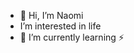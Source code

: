 - 👋 Hi, I’m Naomi
-  I’m interested in life
- 🌱 I’m currently learning 
⚡ 

<!---
Naomigitau/Naomigitau is a ✨ special ✨ repository because its `README.md` (this file) appears on your GitHub profile.
You can click the Preview link to take a look at your changes.
--->
